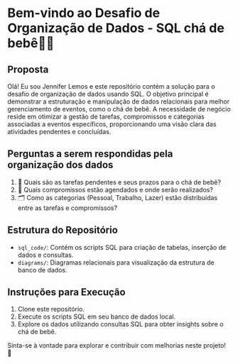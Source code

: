 # Bem-vindo ao Desafio de Organização de Dados - SQL chá de bebê👶🍼

## Proposta

Olá! Eu sou Jennifer Lemos e este repositório contém a solução para o desafio de organização de dados usando SQL. O objetivo principal é demonstrar a estruturação e manipulação de dados relacionais para melhor gerenciamento de eventos, como o chá de bebê. A necessidade de negócio reside em otimizar a gestão de tarefas, compromissos e categorias associadas a eventos específicos, proporcionando uma visão clara das atividades pendentes e concluídas.

## Perguntas a serem respondidas pela organização dos dados

1. 📅 Quais são as tarefas pendentes e seus prazos para o chá de bebê?
2. 📍 Quais compromissos estão agendados e onde serão realizados?
3. 🗂️ Como as categorias (Pessoal, Trabalho, Lazer) estão distribuídas entre as tarefas e compromissos?

## Estrutura do Repositório

- `sql_code/`: Contém os scripts SQL para criação de tabelas, inserção de dados e consultas.
- `diagrams/`: Diagramas relacionais para visualização da estrutura de banco de dados.

## Instruções para Execução

1. Clone este repositório.
2. Execute os scripts SQL em seu banco de dados local.
3. Explore os dados utilizando consultas SQL para obter insights sobre o chá de bebê.

Sinta-se à vontade para explorar e contribuir com melhorias neste projeto! 🚀

